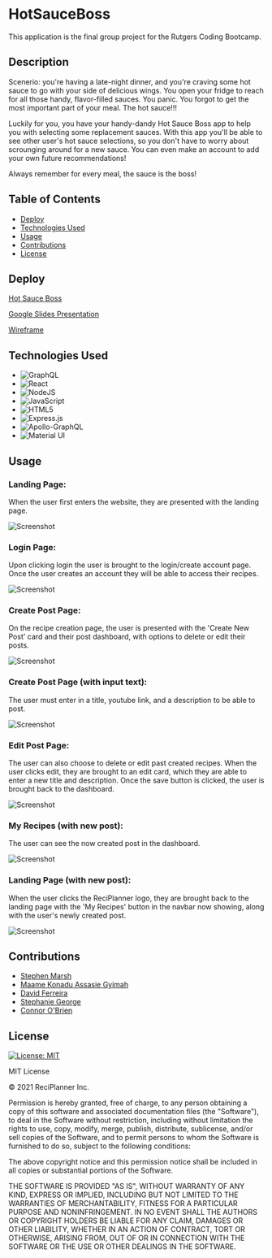 # HotSauceBoss

This application is the final group project for the Rutgers Coding Bootcamp.

## Description 

Scenerio: you're having a late-night dinner, and you're craving some hot sauce to go with your side of delicious wings. You open your fridge to reach for all those handy, flavor-filled sauces. You panic. You forgot to get the most important part of your meal. The hot sauce!!! 

Luckily for you, you have your handy-dandy Hot Sauce Boss app to help you with selecting some replacement sauces. With this app you'll be able to see other user's hot sauce selections, so you don't have to worry about scrounging around for a new sauce. You can even make an account to add your own future recommendations!

Always remember for every meal, the sauce is the boss!

## Table of Contents 
* [Deploy](#deploy)
* [Technologies Used](#technologies-used)
* [Usage](#usage)
* [Contributions](#contributions)
* [License](#license)

## Deploy

[Hot Sauce Boss](https://hot-sauce-boss.herokuapp.com/)


[Google Slides Presentation](https://docs.google.com/presentation/d/1X_mqOuRji18Zf1p0eE0-4mGU8K9AvyOHhM-bSWyNoAM/edit#slide=id.gede194eb96_1_25)

[Wireframe](https://user-images.githubusercontent.com/14891319/133174756-5d4b96cd-5d66-407d-b1bc-b317dfa62f03.png)

## Technologies Used

* ![GraphQL](https://img.shields.io/badge/-GraphQL-E10098?style=for-the-badge&logo=graphql&logoColor=white)
* ![React](https://img.shields.io/badge/react-%2320232a.svg?style=for-the-badge&logo=react&logoColor=%2361DAFB)
* ![NodeJS](https://img.shields.io/badge/node.js-6DA55F?style=for-the-badge&logo=node.js&logoColor=white)
* ![JavaScript](https://img.shields.io/badge/javascript-%23323330.svg?style=for-the-badge&logo=javascript&logoColor=%23F7DF1E)
* ![HTML5](https://img.shields.io/badge/html5-%23E34F26.svg?style=for-the-badge&logo=html5&logoColor=white)
* ![Express.js](https://img.shields.io/badge/express.js-%23404d59.svg?style=for-the-badge&logo=express&logoColor=%2361DAFB)
* ![Apollo-GraphQL](https://img.shields.io/badge/-ApolloGraphQL-311C87?style=for-the-badge&logo=apollo-graphql)
* ![Material UI](https://img.shields.io/badge/materialui-%230081CB.svg?style=for-the-badge&logo=material-ui&logoColor=white)


## Usage 

### Landing Page:

When the user first enters the website, they are presented with the landing page.


![Screenshot]()

### Login Page:
 
Upon clicking login the user is brought to the login/create account page. Once the user creates an account they will be able to access their recipes.


![Screenshot]()

### Create Post Page:

On the recipe creation page, the user is presented with the 'Create New Post' card and their post dashboard, with options to delete or edit their posts.


![Screenshot]()

### Create Post Page (with input text):

The user must enter in a title, youtube link, and a description to be able to post.


![Screenshot]()

### Edit Post Page:

The user can also choose to delete or edit past created recipes. When the user clicks edit, they are brought to an edit card, which they are able to enter a new title and description. Once the save button is clicked, the user is brought back to the dashboard.

![Screenshot]()

### My Recipes (with new post):

The user can see the now created post in the dashboard.


![Screenshot]()

### Landing Page (with new post):

When the user clicks the ReciPlanner logo, they are brought back to the landing page with the 'My Recipes' button in the navbar now showing, along with the user's newly created post.

![Screenshot]()


## Contributions

* [Stephen Marsh](https://github.com/Imaparadox)
* [Maame Konadu Assasie Gyimah](https://github.com/maa-hub)
* [David Ferreira](https://github.com/DiSantoz)
* [Stephanie George](https://github.com/stephgeorge22)
* [Connor O'Brien](https://github.com/JConnrO)


## License
[![License: MIT](https://img.shields.io/badge/License-MIT-yellow.svg)](https://opensource.org/licenses/MIT)

MIT License

© 2021 ReciPlanner Inc.

Permission is hereby granted, free of charge, to any person obtaining a copy
of this software and associated documentation files (the "Software"), to deal
in the Software without restriction, including without limitation the rights
to use, copy, modify, merge, publish, distribute, sublicense, and/or sell
copies of the Software, and to permit persons to whom the Software is
furnished to do so, subject to the following conditions:

The above copyright notice and this permission notice shall be included in all
copies or substantial portions of the Software.

THE SOFTWARE IS PROVIDED "AS IS", WITHOUT WARRANTY OF ANY KIND, EXPRESS OR
IMPLIED, INCLUDING BUT NOT LIMITED TO THE WARRANTIES OF MERCHANTABILITY,
FITNESS FOR A PARTICULAR PURPOSE AND NONINFRINGEMENT. IN NO EVENT SHALL THE
AUTHORS OR COPYRIGHT HOLDERS BE LIABLE FOR ANY CLAIM, DAMAGES OR OTHER
LIABILITY, WHETHER IN AN ACTION OF CONTRACT, TORT OR OTHERWISE, ARISING FROM,
OUT OF OR IN CONNECTION WITH THE SOFTWARE OR THE USE OR OTHER DEALINGS IN THE
SOFTWARE.
